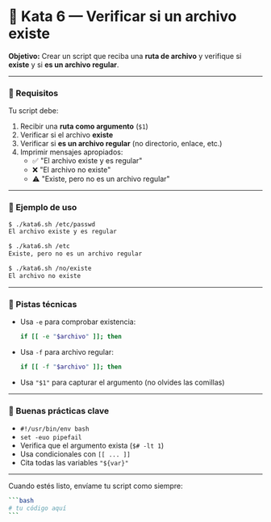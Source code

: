 # 🥋 Kata 6 — Verificar si un archivo existe

**Objetivo:**
Crear un script que reciba una **ruta de archivo** y verifique si **existe** y si **es un archivo regular**.

---

### 📜 Requisitos

Tu script debe:

1. Recibir una **ruta como argumento** (`$1`)
2. Verificar si el archivo **existe**
3. Verificar si **es un archivo regular** (no directorio, enlace, etc.)
4. Imprimir mensajes apropiados:
   - ✅ "El archivo existe y es regular"
   - ❌ "El archivo no existe"
   - ⚠️ "Existe, pero no es un archivo regular"

---

### 🧪 Ejemplo de uso

```bash
$ ./kata6.sh /etc/passwd
El archivo existe y es regular

$ ./kata6.sh /etc
Existe, pero no es un archivo regular

$ ./kata6.sh /no/existe
El archivo no existe
```

---

### 🔧 Pistas técnicas

- Usa `-e` para comprobar existencia:

  ```bash
  if [[ -e "$archivo" ]]; then
  ```

- Usa `-f` para archivo regular:

  ```bash
  if [[ -f "$archivo" ]]; then
  ```

- Usa `"$1"` para capturar el argumento (no olvides las comillas)

---

### 🧠 Buenas prácticas clave

- `#!/usr/bin/env bash`
- `set -euo pipefail`
- Verifica que el argumento exista (`$# -lt 1`)
- Usa condicionales con `[[ ... ]]`
- Cita todas las variables `"${var}"`

---

Cuando estés listo, envíame tu script como siempre:

````bash
```bash
# tu código aquí
```
````
